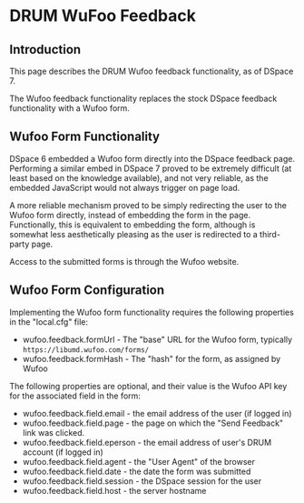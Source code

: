 # DRUM WuFoo Feedback

## Introduction

This page describes the DRUM Wufoo feedback functionality, as of DSpace 7.

The Wufoo feedback functionality replaces the stock DSpace feedback
functionality with a Wufoo form.

## Wufoo Form Functionality

DSpace 6 embedded a Wufoo form directly into the DSpace feedback page.
Performing a similar embed in DSpace 7 proved to be extremely difficult (at
least based on the knowledge available), and not very reliable, as the
embedded JavaScript would not always trigger on page load.

A more reliable mechanism proved to be simply redirecting the user to the
Wufoo form directly, instead of embedding the form in the page. Functionally,
this is equivalent to embedding the form, although is somewhat less
aesthetically pleasing as the user is redirected to a third-party page.

Access to the submitted forms is through the Wufoo website.

## Wufoo Form Configuration

Implementing the Wufoo form functionality requires the following properties in
the "local.cfg" file:

* wufoo.feedback.formUrl - The "base" URL for the Wufoo form, typically `https://libumd.wufoo.com/forms/`
* wufoo.feedback.formHash - The "hash" for the form, as assigned by Wufoo

The following properties are optional, and their value is the Wufoo API key for
the associated field in the form:

* wufoo.feedback.field.email - the email address of the user (if logged in)
* wufoo.feedback.field.page - the page on which the "Send Feedback" link was clicked.
* wufoo.feedback.field.eperson - the email address of user's DRUM account (if logged in)
* wufoo.feedback.field.agent - the "User Agent" of the browser
* wufoo.feedback.field.date - the date the form was submitted
* wufoo.feedback.field.session - the DSpace session for the user
* wufoo.feedback.field.host - the server hostname
